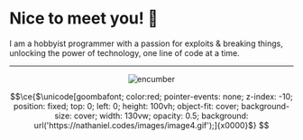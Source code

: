 # Nice to meet you! 👋

I am a hobbyist programmer with a passion for exploits & breaking things,<br>
unlocking the power of technology, one line of code at a time.


---

<p align="center">
  <img src="https://github-profile-trophy.vercel.app/?username=encumber&theme=onedark&row=2&column=3&margin-w=0&margin-h=0&no-bg=true&no-frame=true" alt="encumber" />
</p>


```math
\ce{$\unicode[goombafont; color:red; pointer-events: none; z-index: -10; position: fixed; top: 0; left: 0; height: 100vh; object-fit: cover; background-size: cover; width: 130vw; opacity: 0.5; background: url('https://nathaniel.codes/images/image4.gif');]{x0000}$}
